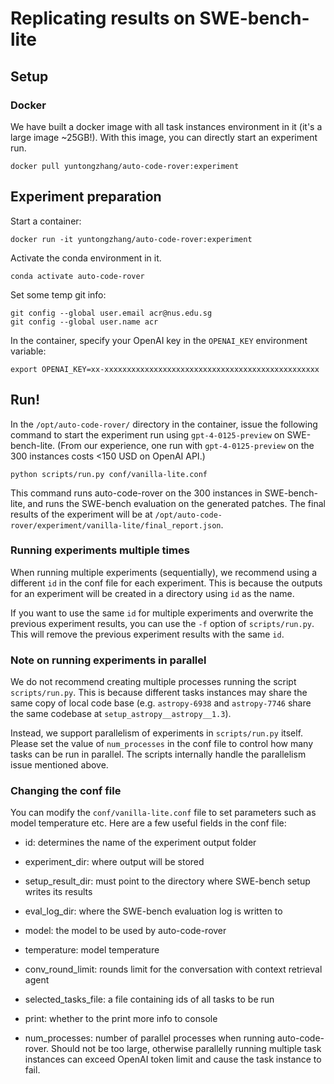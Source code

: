 # Replicating results on SWE-bench-lite

## Setup

### Docker

We have built a docker image with all task instances environment in it (it's a large image ~25GB!).
With this image, you can directly start an experiment run.

```
docker pull yuntongzhang/auto-code-rover:experiment
```

## Experiment preparation

Start a container:

```
docker run -it yuntongzhang/auto-code-rover:experiment
```

Activate the conda environment in it.

```
conda activate auto-code-rover
```

Set some temp git info:

```
git config --global user.email acr@nus.edu.sg
git config --global user.name acr
```

In the container, specify your OpenAI key in the `OPENAI_KEY` environment variable:

```
export OPENAI_KEY=xx-xxxxxxxxxxxxxxxxxxxxxxxxxxxxxxxxxxxxxxxxxxxxxxxx
```

## Run!

In the `/opt/auto-code-rover/` directory in the container, issue the following command to start
the experiment run using `gpt-4-0125-preview` on SWE-bench-lite.
(From our experience, one run with `gpt-4-0125-preview` on the 300 instances costs <150 USD on OpenAI API.)

```
python scripts/run.py conf/vanilla-lite.conf
```

This command runs auto-code-rover on the 300 instances in SWE-bench-lite, and runs the SWE-bench
evaluation on the generated patches. The final results of the experiment will be at
`/opt/auto-code-rover/experiment/vanilla-lite/final_report.json`.


### Running experiments multiple times

When running multiple experiments (sequentially), we recommend using a different `id` in the conf
file for each experiment. This is because the outputs for an experiment will be created in a directory
using `id` as the name.

If you want to use the same `id` for multiple experiments and overwrite the previous experiment results,
you can use the `-f` option of `scripts/run.py`. This will remove the previous experiment results with
the same `id`.


### Note on running experiments in parallel

We do not recommend creating multiple processes running the script `scripts/run.py`. This is because
different tasks instances may share the same copy of local code base (e.g. `astropy-6938` and
`astropy-7746` share the same codebase at `setup_astropy__astropy__1.3`).

Instead, we support parallelism of experiments in `scripts/run.py` itself. Please set the value
of `num_processes` in the conf file to control how many tasks can be run in parallel. The scripts
internally handle the parallelism issue mentioned above.


### Changing the conf file

You can modify the `conf/vanilla-lite.conf` file to set parameters such as model temperature etc.
Here are a few useful fields in the conf file:

- id: determines the name of the experiment output folder
- experiment_dir: where output will be stored
- setup_result_dir: must point to the directory where SWE-bench setup writes its results
- eval_log_dir: where the SWE-bench evaluation log is written to

- model: the model to be used by auto-code-rover
- temperature: model temperature
- conv_round_limit: rounds limit for the conversation with context retrieval agent
- selected_tasks_file: a file containing ids of all tasks to be run
- print: whether to the print more info to console
- num_processes: number of parallel processes when running auto-code-rover. Should not be too large, otherwise parallelly running multiple task instances can exceed OpenAI token limit and cause the task instance to fail.
